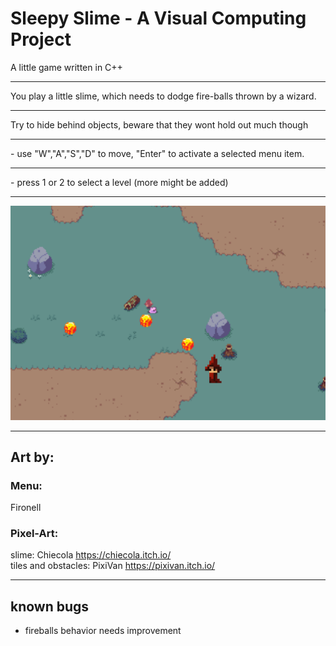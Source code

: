 # Sleepy Slime - A Visual Computing Project
A little game written in C++
<hr>
You play a little slime, which needs to dodge fire-balls thrown by a wizard.
<hr>
Try to hide behind objects, beware that they wont hold out much though
<hr>
- use "W","A","S","D" to move, "Enter" to activate a selected menu item.
<hr>
- press 1 or 2 to select a level (more might be added)
<hr>
<p>
<img src="source/ressources/screenshots/screenshot1.png"/>
</p>

<hr>

## Art by:

### Menu: 
Fironell
<br>

### Pixel-Art:
slime: Chiecola https://chiecola.itch.io/
<br>
tiles and obstacles: PixiVan https://pixivan.itch.io/

<hr>

## known bugs
- fireballs behavior needs improvement